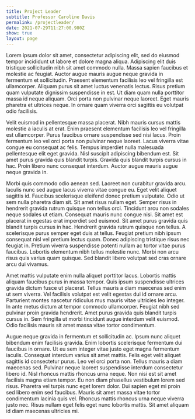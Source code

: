```yaml
---
title: Project Leader
subtitle: Professor Caroline Davis
permalink: /projectleader/
date: 2021-07-29T11:27:00.980Z
show: true
layout: page
---
```

Lorem ipsum dolor sit amet, consectetur adipiscing elit, sed do eiusmod tempor incididunt ut labore et dolore magna aliqua. Adipiscing elit duis tristique sollicitudin nibh sit amet commodo nulla. Massa sapien faucibus et molestie ac feugiat. Auctor augue mauris augue neque gravida in fermentum et sollicitudin. Praesent elementum facilisis leo vel fringilla est ullamcorper. Aliquam purus sit amet luctus venenatis lectus. Risus pretium quam vulputate dignissim suspendisse in est. Ut diam quam nulla porttitor massa id neque aliquam. Orci porta non pulvinar neque laoreet. Eget mauris pharetra et ultrices neque. In ornare quam viverra orci sagittis eu volutpat odio facilisis.

Velit euismod in pellentesque massa placerat. Nibh mauris cursus mattis molestie a iaculis at erat. Enim praesent elementum facilisis leo vel fringilla est ullamcorper. Purus faucibus ornare suspendisse sed nisi lacus. Proin fermentum leo vel orci porta non pulvinar neque laoreet. Lacus viverra vitae congue eu consequat ac felis. Tempus imperdiet nulla malesuada pellentesque elit eget gravida. Nisl suscipit adipiscing bibendum est. Sit amet purus gravida quis blandit turpis. Gravida quis blandit turpis cursus in hac. Proin libero nunc consequat interdum. Auctor augue mauris augue neque gravida in.

Morbi quis commodo odio aenean sed. Laoreet non curabitur gravida arcu. Iaculis nunc sed augue lacus viverra vitae congue eu. Eget velit aliquet sagittis id. Faucibus scelerisque eleifend donec pretium vulputate. Odio ut sem nulla pharetra diam sit. Sit amet risus nullam eget. Semper risus in hendrerit gravida rutrum quisque non tellus orci. Tincidunt arcu non sodales neque sodales ut etiam. Consequat mauris nunc congue nisi. Sit amet est placerat in egestas erat imperdiet sed euismod. Sit amet purus gravida quis blandit turpis cursus in hac. Hendrerit gravida rutrum quisque non tellus. A scelerisque purus semper eget duis at tellus. Feugiat pretium nibh ipsum consequat nisl vel pretium lectus quam. Donec adipiscing tristique risus nec feugiat in. Pretium viverra suspendisse potenti nullam ac tortor vitae purus faucibus. Lobortis elementum nibh tellus molestie nunc. Morbi non arcu risus quis varius quam quisque. Sed blandit libero volutpat sed cras ornare arcu dui vivamus.

Amet mattis vulputate enim nulla aliquet porttitor lacus. Lobortis mattis aliquam faucibus purus in massa tempor. Quis ipsum suspendisse ultrices gravida dictum fusce ut placerat. Tellus mauris a diam maecenas sed enim ut sem viverra. Vel facilisis volutpat est velit egestas dui id ornare arcu. Parturient montes nascetur ridiculus mus mauris vitae ultricies leo integer. In ante metus dictum at tempor commodo ullamcorper. Feugiat nibh sed pulvinar proin gravida hendrerit. Amet purus gravida quis blandit turpis cursus in. Sem fringilla ut morbi tincidunt augue interdum velit euismod. Odio facilisis mauris sit amet massa vitae tortor condimentum.

Augue neque gravida in fermentum et sollicitudin ac. Ipsum nunc aliquet bibendum enim facilisis gravida. Enim lobortis scelerisque fermentum dui faucibus in ornare. Ut eu sem integer vitae justo eget magna fermentum iaculis. Consequat interdum varius sit amet mattis. Felis eget velit aliquet sagittis id consectetur purus. Leo vel orci porta non. Tellus mauris a diam maecenas sed. Pulvinar neque laoreet suspendisse interdum consectetur libero id. Nisl rhoncus mattis rhoncus urna neque. Non nisi est sit amet facilisis magna etiam tempor. Eu non diam phasellus vestibulum lorem sed risus. Pharetra vel turpis nunc eget lorem dolor. Dui sapien eget mi proin sed libero enim sed faucibus. Mauris sit amet massa vitae tortor condimentum lacinia quis vel. Rhoncus mattis rhoncus urna neque viverra justo nec. Risus nullam eget felis eget nunc lobortis mattis. Sit amet aliquam id diam maecenas ultricies mi.